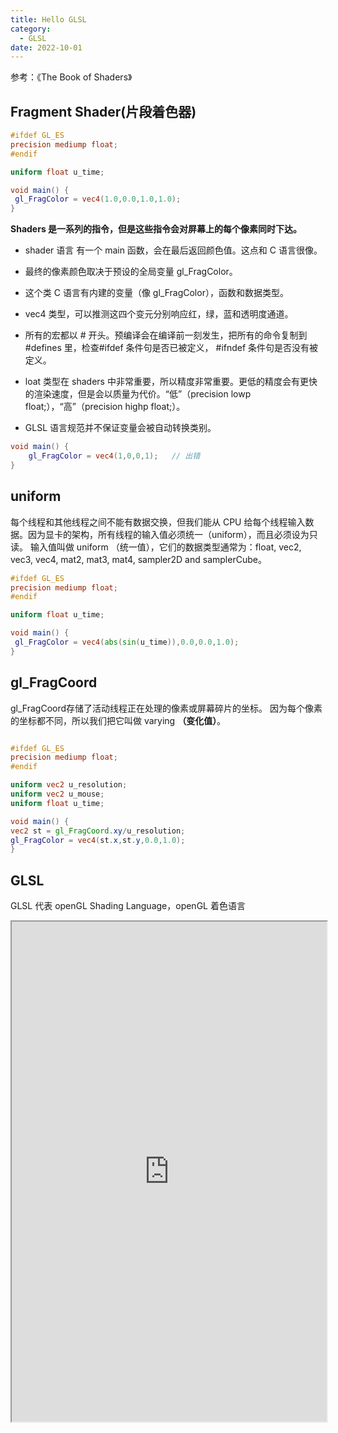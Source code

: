 ```yaml
---
title: Hello GLSL
category:
  - GLSL
date: 2022-10-01
---
```

参考：《The Book of Shaders》

## Fragment Shader(片段着色器)

```glsl
#ifdef GL_ES
precision mediump float;
#endif

uniform float u_time;

void main() {
 gl_FragColor = vec4(1.0,0.0,1.0,1.0);
}

```

<div ref="helloRef"></div>

**Shaders 是一系列的指令，但是这些指令会对屏幕上的每个像素同时下达。**

- shader 语言 有一个 main 函数，会在最后返回颜色值。这点和 C 语言很像。

- 最终的像素颜色取决于预设的全局变量 gl_FragColor。

- 这个类 C 语言有内建的变量（像 gl_FragColor），函数和数据类型。

- vec4 类型，可以推测这四个变元分别响应红，绿，蓝和透明度通道。

- 所有的宏都以 # 开头。预编译会在编译前一刻发生，把所有的命令复制到 #defines 里，检查#ifdef 条件句是否已被定义， #ifndef 条件句是否没有被定义。

- loat 类型在 shaders 中非常重要，所以精度非常重要。更低的精度会有更快的渲染速度，但是会以质量为代价。“低”（precision lowp float;），“高”（precision highp float;）。

- GLSL 语言规范并不保证变量会被自动转换类别。

```glsl
void main() {
    gl_FragColor = vec4(1,0,0,1);   // 出错
}
```

## uniform

每个线程和其他线程之间不能有数据交换，但我们能从 CPU 给每个线程输入数据。因为显卡的架构，所有线程的输入值必须统一（uniform），而且必须设为只读。
输入值叫做 uniform （统一值），它们的数据类型通常为：float, vec2, vec3, vec4, mat2, mat3, mat4, sampler2D and samplerCube。

```glsl
#ifdef GL_ES
precision mediump float;
#endif

uniform float u_time;

void main() {
 gl_FragColor = vec4(abs(sin(u_time)),0.0,0.0,1.0);
}

```

<div ref="timeRef"></div>

## gl_FragCoord

gl_FragCoord存储了活动线程正在处理的像素或屏幕碎片的坐标。
因为每个像素的坐标都不同，所以我们把它叫做 varying **（变化值）**。

```glsl

#ifdef GL_ES
precision mediump float;
#endif

uniform vec2 u_resolution;
uniform vec2 u_mouse;
uniform float u_time;

void main() {
vec2 st = gl_FragCoord.xy/u_resolution;
gl_FragColor = vec4(st.x,st.y,0.0,1.0);
}

```
<div ref="fragRef"></div>



## GLSL

GLSL 代表 openGL Shading Language，openGL 着色语言

<iframe src="https://openglbook.com/chapter-0-preface-what-is-opengl.html" style="width:100%;" height="800px"></iframe>

<script setup>
import * as THREE from 'three'
import {ref,onMounted} from 'vue'

    // 导入轨道控制器
import {
    OrbitControls
} from 'three/examples/jsm/controls/OrbitControls'

const initScene = (shader)=>{
    // 1.创建场景
    const scene = new THREE.Scene()
    const clock = new THREE.Clock();
    const uniforms = {
        u_time: { type: "f", value: 1.0 },
        u_resolution: { type: "v2", value: new THREE.Vector2()}
    }
    // 2.创建相机
    const camera = new THREE.PerspectiveCamera(75,
    2 , 0.1, 1000);

    // 设置相机位置
    camera.position.set(0, 0, 10)
    scene.add(camera)

    // 着色器配置
    const shaderMaterial = new THREE.ShaderMaterial({
        uniforms:uniforms,
        fragmentShader: shader.fragmentShader,
        side: THREE.DoubleSide
    })
    // 创建平面
    const floor = new THREE.Mesh(new THREE.PlaneGeometry(10, 10), shaderMaterial)
    scene.add(floor)
    // 初始化渲染器
    const renderer = new THREE.WebGLRenderer()
    if(!__VUEPRESS_SSR__) {
        renderer.setPixelRatio( window.devicePixelRatio );
    }
    // 设置渲染器大小

    renderer.setSize(shader.shaderDom.value.offsetWidth, shader.shaderDom.value.offsetWidth/2)
    renderer.shadowMap.enabled = true
    shader.shaderDom.value.appendChild(renderer.domElement)
    renderer.render(scene,camera)
        // 创建轨道控制器
    const controls = new OrbitControls(camera, renderer.domElement)
    // 设置控制器阻尼
    controls.enableDamping = true
    uniforms.u_resolution.value.x = renderer.domElement.width
    uniforms.u_resolution.value.y = renderer.domElement.height
    function render() {
        uniforms.u_time.value += clock.getDelta();
        controls.update()
        renderer.render(scene, camera)
        requestAnimationFrame(render)
    }

    render()

}
const helloRef = ref()

const helloShader = {
    fragmentShader: `
        #ifdef GL_ES
        precision mediump float;
        #endif
        void main(){
        gl_FragColor = vec4(1.0, 0.0, 1.0, 1.0);
        }
        `,
    shaderDom:helloRef

}

const timeRef = ref()
const timeShader = {
    fragmentShader:`
    #ifdef GL_ES
    precision mediump float;
    #endif

    uniform float u_time;

    void main() {
     gl_FragColor = vec4(abs(sin(u_time)),0.0,0.0,1.0);
    }
    `,
    shaderDom:timeRef
}

const fragRef = ref()

const fragShader = {
    fragmentShader:`
    #ifdef GL_ES
    precision mediump float;
    #endif

    uniform vec2 u_resolution;
    uniform vec2 u_mouse;
    uniform float u_time;

    void main() {
     vec2 st = gl_FragCoord.xy/u_resolution;
     gl_FragColor = vec4(st.x,st.y,0.0,1.0);
    }`,
    shaderDom:fragRef
}

onMounted(()=>{
    initScene(helloShader)
    initScene(timeShader)
    initScene(fragShader)
})

</script>
